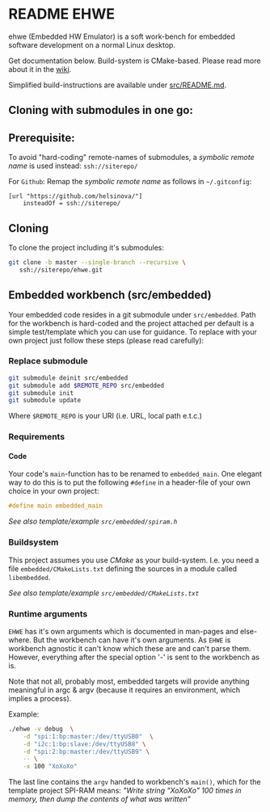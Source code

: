 README EHWE
===========

ehwe (Embedded HW Emulator) is a soft work-bench for embedded software
development on a normal Linux desktop.


Get documentation below. Build-system is CMake-based. Please read
more about it in the [wiki](wiki/README.md).

Simplified build-instructions are available under [src/README.md](src/README.md).

Cloning with submodules in one go:
----------------------------------

## Prerequisite:

To avoid "hard-coding" remote-names of submodules, a *symbolic remote name* is
used instead: ``ssh://siterepo/``

For `Github`: Remap the *symbolic remote name* as follows in `~/.gitconfig`: 

```
[url "https://github.com/helsinova/"]
    insteadOf = ssh://siterepo/

```

## Cloning

To clone the project including it's submodules:

```bash
git clone -b master --single-branch --recursive \
   ssh://siterepo/ehwe.git
```

Embedded workbench (src/embedded)
---------------------------------
Your embedded code resides in a git submodule under ``src/embedded``.
Path for the workbench is hard-coded and the project attached per default
is a simple test/template which you can use for guidance. To replace with
your own project just follow these steps (please read carefully):

### Replace submodule

```bash
git submodule deinit src/embedded
git submodule add $REMOTE_REPO src/embedded
git submodule init
git submodule update
```

Where ``$REMOTE_REPO`` is your URI (i.e. URL, local path e.t.c.)

### Requirements

#### Code
Your code's ``main``-function has to be renamed to ``embedded_main``. One
elegant way to do this is to put the following ``#define`` in a header-file
of your own choice in your own project:

```C
#define main embedded_main
```

*See also template/example ``src/embedded/spiram.h``*

### Buildsystem
This project assumes you use *CMake* as your build-system. I.e. you need
a file ``embedded/CMakeLists.txt`` defining the sources in a module called
``libembedded``.

*See also template/example ``src/embedded/CMakeLists.txt``*


### Runtime arguments
``EHWE`` has it's own arguments which is documented in man-pages and
else-where. But the workbench can have it's own arguments. As ``EHWE`` is
workbench agnostic it can't know which these are and can't parse them.
However, everything after the special option '-' is sent to the workbench
as is.

Note that not all, probably most, embedded targets will provide anything
meaningful in argc & argv (because it requires an environment, which implies a
process).

Example:

```bash
./ehwe -v debug  \
	-d "spi:1:bp:master:/dev/ttyUSB0"  \
	-d "i2c:1:bp:slave:/dev/ttyUSB8" \
	-d "spi:2:bp:master:/dev/ttyUSB9" \
	-- \
	-x 100 "XoXoXo"
```

The last line contains the ``argv`` handed to workbench's ``main()``, which
for the template project SPI-RAM means: *"Write string \"XoXoXo\" 100 times
in memory, then dump the contents of what was written"*
